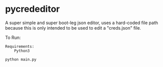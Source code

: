 # pycrededitor

A super simple and super boot-leg json editor, uses a hard-coded file path because this is only intended to be used to edit a "creds.json" file.

To Run:

    Requirements:
        Python3

    python main.py
